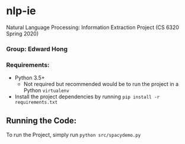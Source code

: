 # nlp-ie

Natural Language Processing: Information Extraction Project (CS 6320 Spring 2020)

### **Group:** Edward Hong

### Requirements:

- Python 3.5+
  - Not required but recommended would be to run the project in a Python `virtualenv`
- Install the project dependencies by running `pip install -r requirements.txt`

## Running the Code:

To run the Project, simply run `python src/spacydemo.py`
